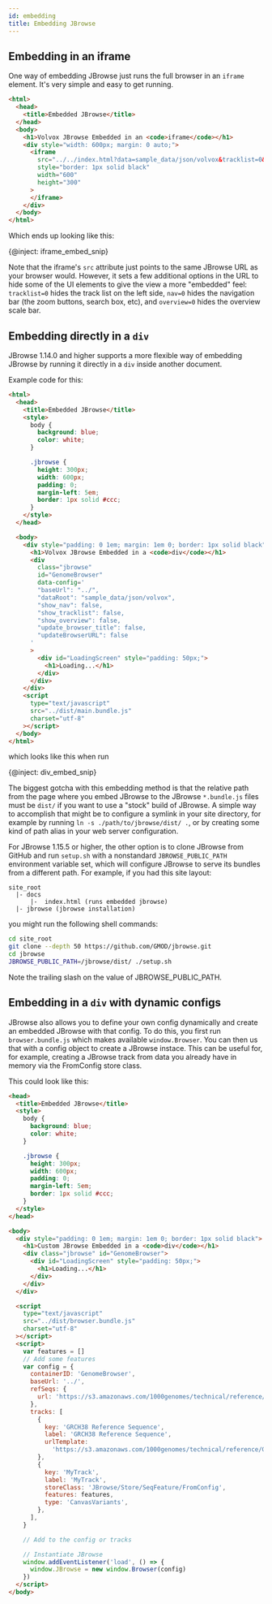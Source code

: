 ```yaml
---
id: embedding
title: Embedding JBrowse
---
```


## Embedding in an iframe

One way of embedding JBrowse just runs the full browser in an `iframe` element.
It's very simple and easy to get running.

```html
<html>
  <head>
    <title>Embedded JBrowse</title>
  </head>
  <body>
    <h1>Volvox JBrowse Embedded in an <code>iframe</code></h1>
    <div style="width: 600px; margin: 0 auto;">
      <iframe
        src="../../index.html?data=sample_data/json/volvox&tracklist=0&nav=0&overview=0&tracks=DNA%2CExampleFeatures%2CNameTest%2CMotifs%2CAlignments%2CGenes%2CReadingFrame%2CCDS%2CTranscript%2CClones%2CEST"
        style="border: 1px solid black"
        width="600"
        height="300"
      >
      </iframe>
    </div>
  </body>
</html>
```

Which ends up looking like this:

{@inject: iframe_embed_snip}

Note that the iframe's `src` attribute just points to the same JBrowse URL as
your browser would. However, it sets a few additional options in the URL to hide
some of the UI elements to give the view a more "embedded" feel: `tracklist=0`
hides the track list on the left side, `nav=0` hides the navigation bar (the
zoom buttons, search box, etc), and `overview=0` hides the overview scale bar.

## Embedding directly in a `div`

JBrowse 1.14.0 and higher supports a more flexible way of embedding JBrowse by
running it directly in a `div` inside another document.

Example code for this:

```html
<html>
  <head>
    <title>Embedded JBrowse</title>
    <style>
      body {
        background: blue;
        color: white;
      }

      .jbrowse {
        height: 300px;
        width: 600px;
        padding: 0;
        margin-left: 5em;
        border: 1px solid #ccc;
      }
    </style>
  </head>

  <body>
    <div style="padding: 0 1em; margin: 1em 0; border: 1px solid black">
      <h1>Volvox JBrowse Embedded in a <code>div</code></h1>
      <div
        class="jbrowse"
        id="GenomeBrowser"
        data-config='
        "baseUrl": "../",
        "dataRoot": "sample_data/json/volvox",
        "show_nav": false,
        "show_tracklist": false,
        "show_overview": false,
        "update_browser_title": false,
        "updateBrowserURL": false
      '
      >
        <div id="LoadingScreen" style="padding: 50px;">
          <h1>Loading...</h1>
        </div>
      </div>
    </div>
    <script
      type="text/javascript"
      src="../dist/main.bundle.js"
      charset="utf-8"
    ></script>
  </body>
</html>
```

which looks like this when run

{@inject: div_embed_snip}

The biggest gotcha with this embedding method is that the relative path from the
page where you embed JBrowse to the JBrowse `*.bundle.js` files must be `dist/`
if you want to use a "stock" build of JBrowse. A simple way to accomplish that
might be to configure a symlink in your site directory, for example by running
`ln -s ./path/to/jbrowse/dist/ .`, or by creating some kind of path alias in
your web server configuration.

For JBrowse 1.15.5 or higher, the other option is to clone JBrowse from GitHub
and run `setup.sh` with a nonstandard `JBROWSE_PUBLIC_PATH` environment variable
set, which will configure JBrowse to serve its bundles from a different path.
For example, if you had this site layout:

```text
site_root
  |- docs
      |-  index.html (runs embedded jbrowse)
  |- jbrowse (jbrowse installation)
```

you might run the following shell commands:

```sh
cd site_root
git clone --depth 50 https://github.com/GMOD/jbrowse.git
cd jbrowse
JBROWSE_PUBLIC_PATH=/jbrowse/dist/ ./setup.sh
```

Note the trailing slash on the value of JBROWSE_PUBLIC_PATH.

## Embedding in a `div` with dynamic configs

JBrowse also allows you to define your own config dynamically and create an
embedded JBrowse with that config. To do this, you first run `browser.bundle.js`
which makes available `window.Browser`. You can then us that with a config
object to create a JBrowse instace. This can be useful for, for example,
creating a JBrowse track from data you already have in memory via the FromConfig
store class.

This could look like this:

```html
<head>
  <title>Embedded JBrowse</title>
  <style>
    body {
      background: blue;
      color: white;
    }

    .jbrowse {
      height: 300px;
      width: 600px;
      padding: 0;
      margin-left: 5em;
      border: 1px solid #ccc;
    }
  </style>
</head>

<body>
  <div style="padding: 0 1em; margin: 1em 0; border: 1px solid black">
    <h1>Custom JBrowse Embedded in a <code>div</code></h1>
    <div class="jbrowse" id="GenomeBrowser">
      <div id="LoadingScreen" style="padding: 50px;">
        <h1>Loading...</h1>
      </div>
    </div>
  </div>

  <script
    type="text/javascript"
    src="../dist/browser.bundle.js"
    charset="utf-8"
  ></script>
  <script>
    var features = []
    // Add some features
    var config = {
      containerID: 'GenomeBrowser',
      baseUrl: '../',
      refSeqs: {
        url: 'https://s3.amazonaws.com/1000genomes/technical/reference/GRCh38_reference_genome/GRCh38_full_analysis_set_plus_decoy_hla.fa.fai',
      },
      tracks: [
        {
          key: 'GRCH38 Reference Sequence',
          label: 'GRCH38 Reference Sequence',
          urlTemplate:
            'https://s3.amazonaws.com/1000genomes/technical/reference/GRCh38_reference_genome/GRCh38_full_analysis_set_plus_decoy_hla.fa',
        },
        {
          key: 'MyTrack',
          label: 'MyTrack',
          storeClass: 'JBrowse/Store/SeqFeature/FromConfig',
          features: features,
          type: 'CanvasVariants',
        },
      ],
    }

    // Add to the config or tracks

    // Instantiate JBrowse
    window.addEventListener('load', () => {
      window.JBrowse = new window.Browser(config)
    })
  </script>
</body>
```
